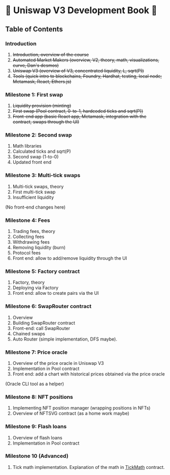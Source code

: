 # 🚧 Uniswap V3 Development Book 🚧

## Table of Contents

### Introduction
1. ~~Introduction, overview of the course~~
1. ~~Automated Market Makers (overview, V2, theory, math, visualizations, curve, Dan's desmos)~~
1. ~~Uniswap V3 (overview of V3, concentrated liquidity, L, sqrt(P))~~
1. ~~Tools (quick intro to blockchains, Foundry, Hardhat, testing, local node; Metamask, React, Ethers.js)~~

### Milestone 1: First swap
1. ~~Liquidity provision (minting)~~
1. ~~First swap (Pool contract, 0-to-1, hardcoded ticks and sqrt(P))~~
1. ~~Front-end app (basic React app, Metamask, integration with the contract, swaps through the UI)~~

### Milestone 2: Second swap
1. Math libraries
1. Calculated ticks and sqrt(P)
1. Second swap (1-to-0) 
1. Updated front end

### Milestone 3: Multi-tick swaps
1. Multi-tick swaps, theory
1. First multi-tick swap
1. Insufficient liquidity

(No front-end changes here)

### Milestone 4: Fees
1. Trading fees, theory
1. Collecting fees
1. Withdrawing fees
1. Removing liquidity (burn)
1. Protocol fees
1. Front end: allow to add/remove liquidity through the UI

### Milestone 5: Factory contract
1. Factory, theory
1. Deploying via Factory
1. Front end: allow to create pairs via the UI

### Milestone 6: SwapRouter contract
1. Overview
1. Building SwapRouter contract
1. Front-end: call SwapRouter
1. Chained swaps
1. Auto Router (simple implementation, DFS maybe).

### Milestone 7: Price oracle
1. Overview of the price oracle in Uniswap V3
1. Implementation in Pool contract
1. Front end: add a chart with historical prices obtained via the price oracle

(Oracle CLI tool as a helper)

### Milestone 8: NFT positions
1. Implementing NFT position manager (wrapping positions in NFTs)
1. Overview of NFTSVG contract (as a home work maybe)

### Milestone 9: Flash loans
1. Overview of flash loans
1. Implementation in Pool contract

### Milestone 10 (Advanced)
1. Tick math implementation. Explanation of the math in [TickMath](https://github.com/Uniswap/v3-core/blob/main/contracts/libraries/TickMath.sol) contract.